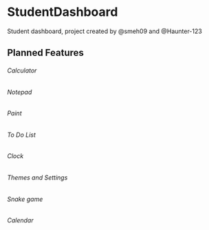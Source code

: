 # StudentDashboard
Student dashboard, project created by @smeh09 and @Haunter-123


## Planned Features
###### Calculator
###### Notepad
###### Paint
###### To Do List
###### Clock
###### Themes and Settings
###### Snake game
###### Calendar
